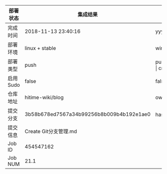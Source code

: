 部署状态 | 集成结果 | 参考值
---|---|---
完成时间 | 2018-11-13 23:40:16 | yyyy-mm-dd hh:mm:ss
部署环境 | linux + stable | window \| linux + stable
部署类型 | push | push \| pull_request \| api \| cron
启用Sudo | false | false \| true
仓库地址 | hitime-wiki/blog | owner_name/repo_name
提交分支 | 3b58b678ed7567a34b99256b8b009b4b192e1ae0 | hash 16位
提交信息 | Create Git分支管理.md |
Job ID   | 454547162 |
Job NUM  | 21.1 |
